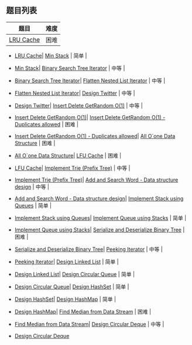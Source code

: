 ## 题目列表  
| 题目 | 难度 |  
|:---:|:---:|  
| [LRU Cache](lru-cache/question.md) | 困难 |   
  
 * [LRU Cache](/home/scy/PycharmProjects/leetcode_book/book/design/lru-cache/question.md)| [Min Stack](min-stack/question.md) | 简单 |   
  
 * [Min Stack](/home/scy/PycharmProjects/leetcode_book/book/design/min-stack/question.md)| [Binary Search Tree Iterator](binary-search-tree-iterator/question.md) | 中等 |   
  
 * [Binary Search Tree Iterator](/home/scy/PycharmProjects/leetcode_book/book/design/binary-search-tree-iterator/question.md)| [Flatten Nested List Iterator](flatten-nested-list-iterator/question.md) | 中等 |   
  
 * [Flatten Nested List Iterator](/home/scy/PycharmProjects/leetcode_book/book/design/flatten-nested-list-iterator/question.md)| [Design Twitter](design-twitter/question.md) | 中等 |   
  
 * [Design Twitter](/home/scy/PycharmProjects/leetcode_book/book/design/design-twitter/question.md)| [Insert Delete GetRandom O(1)](insert-delete-getrandom-o1/question.md) | 中等 |   
  
 * [Insert Delete GetRandom O(1)](/home/scy/PycharmProjects/leetcode_book/book/design/insert-delete-getrandom-o1/question.md)| [Insert Delete GetRandom O(1) - Duplicates allowed](insert-delete-getrandom-o1-duplicates-allowed/question.md) | 困难 |   
  
 * [Insert Delete GetRandom O(1) - Duplicates allowed](/home/scy/PycharmProjects/leetcode_book/book/design/insert-delete-getrandom-o1-duplicates-allowed/question.md)| [All O`one Data Structure](all-oone-data-structure/question.md) | 困难 |   
  
 * [All O`one Data Structure](/home/scy/PycharmProjects/leetcode_book/book/design/all-oone-data-structure/question.md)| [LFU Cache](lfu-cache/question.md) | 困难 |   
  
 * [LFU Cache](/home/scy/PycharmProjects/leetcode_book/book/design/lfu-cache/question.md)| [Implement Trie (Prefix Tree)](implement-trie-prefix-tree/question.md) | 中等 |   
  
 * [Implement Trie (Prefix Tree)](/home/scy/PycharmProjects/leetcode_book/book/design/implement-trie-prefix-tree/question.md)| [Add and Search Word - Data structure design](add-and-search-word-data-structure-design/question.md) | 中等 |   
  
 * [Add and Search Word - Data structure design](/home/scy/PycharmProjects/leetcode_book/book/design/add-and-search-word-data-structure-design/question.md)| [Implement Stack using Queues](implement-stack-using-queues/question.md) | 简单 |   
  
 * [Implement Stack using Queues](/home/scy/PycharmProjects/leetcode_book/book/design/implement-stack-using-queues/question.md)| [Implement Queue using Stacks](implement-queue-using-stacks/question.md) | 简单 |   
  
 * [Implement Queue using Stacks](/home/scy/PycharmProjects/leetcode_book/book/design/implement-queue-using-stacks/question.md)| [Serialize and Deserialize Binary Tree](serialize-and-deserialize-binary-tree/question.md) | 困难 |   
  
 * [Serialize and Deserialize Binary Tree](/home/scy/PycharmProjects/leetcode_book/book/design/serialize-and-deserialize-binary-tree/question.md)| [Peeking Iterator](peeking-iterator/question.md) | 中等 |   
  
 * [Peeking Iterator](/home/scy/PycharmProjects/leetcode_book/book/design/peeking-iterator/question.md)| [Design Linked List](design-linked-list/question.md) | 简单 |   
  
 * [Design Linked List](/home/scy/PycharmProjects/leetcode_book/book/design/design-linked-list/question.md)| [Design Circular Queue](design-circular-queue/question.md) | 简单 |   
  
 * [Design Circular Queue](/home/scy/PycharmProjects/leetcode_book/book/design/design-circular-queue/question.md)| [Design HashSet](design-hashset/question.md) | 简单 |   
  
 * [Design HashSet](/home/scy/PycharmProjects/leetcode_book/book/design/design-hashset/question.md)| [Design HashMap](design-hashmap/question.md) | 简单 |   
  
 * [Design HashMap](/home/scy/PycharmProjects/leetcode_book/book/design/design-hashmap/question.md)| [Find Median from Data Stream](find-median-from-data-stream/question.md) | 困难 |   
  
 * [Find Median from Data Stream](/home/scy/PycharmProjects/leetcode_book/book/design/find-median-from-data-stream/question.md)| [Design Circular Deque](design-circular-deque/question.md) | 中等 |   
  
 * [Design Circular Deque](/home/scy/PycharmProjects/leetcode_book/book/design/design-circular-deque/question.md)